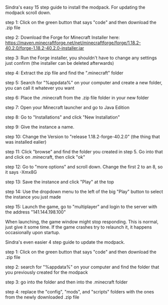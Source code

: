 Sindra's easy 15 step guide to install the modpack. For updating the modpack scroll down.

step 1: Click on the green button that says "code" and then download the .zip file

step 2: Download the Forge for Minecraft Installer here: https://maven.minecraftforge.net/net/minecraftforge/forge/1.18.2-40.2.0/forge-1.18.2-40.2.0-installer.jar

step 3: Run the Forge installer, you shouldn't have to change any settings just confirm (the installer can be deleted afterwards)

step 4: Extract the zip file and find the ".minecraft" folder

step 5: Search for "%appdata%" on your computer and create a new folder, you can call it whatever you want

step 6: Place the .minecraft from the .zip file folder in your new folder

step 7: Open your Minecraft launcher and go to Java Edition

step 8: Go to "Installations" and click "New Installation"

step 9: Give the instance a name. 

step 10: Change the Version to "release 1.18.2-forge-40.2.0" (the thing that was installed ealier)

step 11: Click "browse" and find the folder you created in step 5. Go into that and click on .minecraft, then click "ok"

step 12: Go to "more options" and scroll down. Change the first 2 to an 8, so it says -Xmx8G

step 13: Save the instance and click "Play" at the top

step 14: Use the dropdown menu to the left of the big "Play" button to select the instance you just made

step 15: Launch the game, go to "multiplayer" and login to the server with the address "141.144.198.100"

When launching, the game window might stop responding. This is normal, just give it some time. If the game crashes try to relaunch it, it happens occasionally upon startup.


Sindra's even easier 4 step guide to update the modpack.

step 1: Click on the green button that says "code" and then download the .zip file

step 2: search for "%appdata%" on your computer and find the folder that you previously created for the modpack

step 3: go into the folder and then into the .minecraft folder

step 4: replace the "config", "mods", and "scripts" folders with the ones from the newly downloaded .zip file
